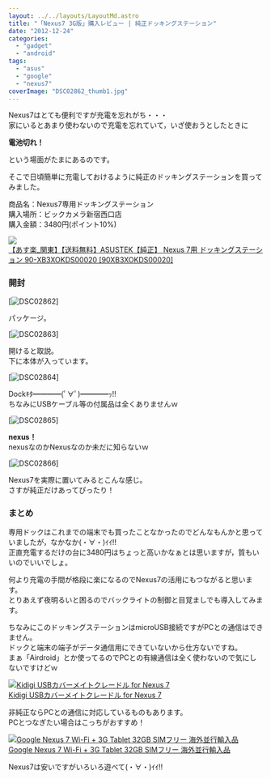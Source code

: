 ```yaml
---
layout: ../../layouts/LayoutMd.astro
title: "「Nexus7 3G版」購入レビュー | 純正ドッキングステーション"
date: "2012-12-24"
categories: 
  - "gadget"
  - "android"
tags: 
  - "asus"
  - "google"
  - "nexus7"
coverImage: "DSC02862_thumb1.jpg"
---
```


Nexus7はとても便利ですが充電を忘れがち・・・  
家にいるとあまり使わないので充電を忘れていて，いざ使おうとしたときに

**電池切れ！**

という場面がたまにあるのです。

そこで日頃簡単に充電しておけるように純正のドッキングステーションを買ってみました。

商品名：Nexus7専用ドッキングステーション  
購入場所：ビックカメラ新宿西口店  
購入金額：3480円(ポイント10%)

[![](http://hbb.afl.rakuten.co.jp/hgb/?pc=http%3a%2f%2fthumbnail.image.rakuten.co.jp%2f%400_mall%2fbiccamera%2fcabinet%2fsyouhin%2fnagashi%2f1006%2f0886227273485.jpg%3f_ex%3d128x128&m=http%3a%2f%2fthumbnail.image.rakuten.co.jp%2f%400_mall%2fbiccamera%2fcabinet%2fsyouhin%2fnagashi%2f1006%2f0886227273485.jpg%3f_ex%3d80x80)](http://hb.afl.rakuten.co.jp/hgc/10855a02.fd286b66.10855a03.20cec48b/?pc=http%3a%2f%2fitem.rakuten.co.jp%2fbiccamera%2f0886227273485%2f%3fscid%3daf_link_img&m=http%3a%2f%2fm.rakuten.co.jp%2fbiccamera%2fn%2f0886227273485)  
[【あす楽\_関東】【送料無料】ASUSTEK【純正】 Nexus 7用 ドッキングステーション 90-XB3XOKDS00020 \[90XB3XOKDS00020\]](http://hb.afl.rakuten.co.jp/hgc/10855a02.fd286b66.10855a03.20cec48b/?pc=http%3a%2f%2fitem.rakuten.co.jp%2fbiccamera%2f0886227273485%2f%3fscid%3daf_link_txt&m=http%3a%2f%2fm.rakuten.co.jp%2fbiccamera%2fn%2f0886227273485)

### 開封

[![DSC02862](/archive/images/DSC02862_thumb.jpg "DSC02862")]

パッケージ。

[![DSC02863](/archive/images/DSC02863_thumb.jpg "DSC02863")]

開けると取説。  
下に本体が入っています。

[![DSC02864](/archive/images/DSC02864_thumb.jpg "DSC02864")]

Dockｷﾀ━━━━(ﾟ∀ﾟ)━━━━ｯ!!  
ちなみにUSBケーブル等の付属品は全くありませんｗ

[![DSC02865](/archive/images/DSC02865_thumb.jpg "DSC02865")]

**nexus！**  
nexusなのかNexusなのか未だに知らないｗ

[![DSC02866](/archive/images/DSC02866_thumb.jpg "DSC02866")]

Nexus7を実際に置いてみるとこんな感じ。  
さすが純正だけあってぴったり！

### まとめ

専用ドックはこれまでの端末でも買ったことなかったのでどんなもんかと思っていましたが，なかなか(・∀・)ｲｲ!!  
正直充電するだけの台に3480円はちょっと高いかなぁとは思いますが，質もいいのでいいでしょ。

何より充電の手間が格段に楽になるのでNexus7の活用にもつながると思います。  
とりあえず夜明るいと困るのでバックライトの制御と目覚ましでも導入してみます。

ちなみにこのドッキングステーションはmicroUSB接続ですがPCとの通信はできません。  
ドックと端末の端子がデータ通信用にできていないから仕方ないですね。  
まぁ「Airdroid」とか使ってるのでPCとの有線通信は全く使わないので気にしないですけどｗ

[![Kidigi USBカバーメイトクレードル for Nexus 7](/archive/images/41h4phdD2fL._SL160_.jpg)  
Kidigi USBカバーメイトクレードル for Nexus 7  
](https://www.amazon.co.jp/exec/obidos/ASIN/B008XXQ1OA/mizuka123-22/ref=nosim)

非純正ならPCとの通信に対応しているものもあります。  
PCとつなぎたい場合はこっちがおすすめ！

[![Google Nexus 7 Wi-Fi + 3G Tablet 32GB SIMフリー 海外並行輸入品](/archive/images/41OjNcR2FTL._SL160_.jpg)  
Google Nexus 7 Wi-Fi + 3G Tablet 32GB SIMフリー 海外並行輸入品  
](https://www.amazon.co.jp/exec/obidos/ASIN/B00A6QGHUK/mizuka123-22/ref=nosim)

Nexus7は安いですがいろいろ遊べて(・∀・)ｲｲ!!

